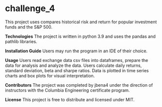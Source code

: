 # challenge_4

This project uses compares historical risk and return for popular investment funds and the S&P 500.

**Technologies**
The project is written in python 3.9 and uses the pandas and pathlib libraries.

**Installation Guide**
Users may run the program in an IDE of their choice.

**Usage**
Users read exchange data csv files into dataframes, prepare the data for analysis and analyze the data. Users calculate daily returns, standard deviation, beta and sharpe ratios. Data is plotted in time series charts and box plots for visual interpretation.

**Contributors**
The project was completed by jbena4 under the direction of instructors with the Columbia Engineering certificate program.

**License**
This project is free to distribute and licensed under MIT.
